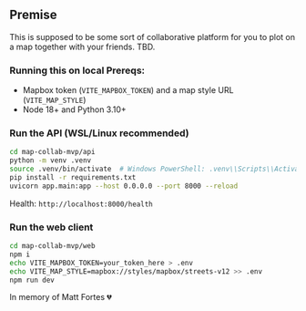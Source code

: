 ## Premise

This is supposed to be some sort of collaborative platform for you to plot on a map together with your friends. TBD.

### Running this on local Prereqs:

- Mapbox token (`VITE_MAPBOX_TOKEN`) and a map style URL (`VITE_MAP_STYLE`)
- Node 18+ and Python 3.10+

### Run the API (WSL/Linux recommended)

```bash
cd map-collab-mvp/api
python -m venv .venv
source .venv/bin/activate  # Windows PowerShell: .venv\\Scripts\\Activate.ps1
pip install -r requirements.txt
uvicorn app.main:app --host 0.0.0.0 --port 8000 --reload
```

Health: `http://localhost:8000/health`

### Run the web client

```bash
cd map-collab-mvp/web
npm i
echo VITE_MAPBOX_TOKEN=your_token_here > .env
echo VITE_MAP_STYLE=mapbox://styles/mapbox/streets-v12 >> .env
npm run dev
```

In memory of Matt Fortes 💔
